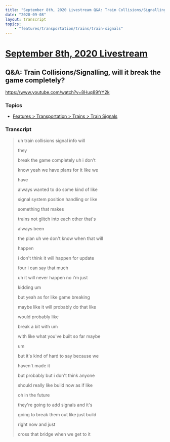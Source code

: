 ```yaml
---
title: "September 8th, 2020 Livestream Q&A: Train Collisions/Signalling, will it break the game completely?"
date: "2020-09-08"
layout: transcript
topics:
    - "features/transportation/trains/train-signals"
---
```

# [September 8th, 2020 Livestream](../2020-09-08.md)
## Q&A: Train Collisions/Signalling, will it break the game completely?
https://www.youtube.com/watch?v=8Huq89frY2k

### Topics
* [Features > Transportation > Trains > Train Signals](../topics/features/transportation/trains/train-signals.md)

### Transcript

> uh train collisions signal info will
> 
> they
> 
> break the game completely uh i don't
> 
> know yeah we have plans for it like we
> 
> have
> 
> always wanted to do some kind of like
> 
> signal system position handling or like
> 
> something that makes
> 
> trains not glitch into each other that's
> 
> always been
> 
> the plan uh we don't know when that will
> 
> happen
> 
> i don't think it will happen for update
> 
> four i can say that much
> 
> uh it will never happen no i'm just
> 
> kidding um
> 
> but yeah as for like game breaking
> 
> maybe like it will probably do that like
> 
> would probably like
> 
> break a bit with um
> 
> with like what you've built so far maybe
> 
> um
> 
> but it's kind of hard to say because we
> 
> haven't made it
> 
> but probably but i don't think anyone
> 
> should really like build now as if like
> 
> oh in the future
> 
> they're going to add signals and it's
> 
> going to break them out like just build
> 
> right now and just
> 
> cross that bridge when we get to it
> 
